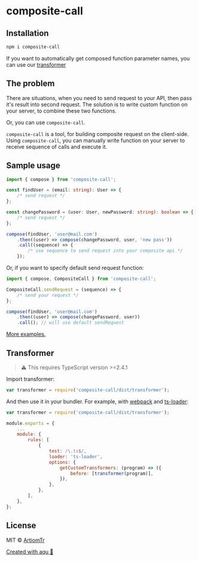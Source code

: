 # composite-call

## Installation

```bash
npm i composite-call
```

If you want to automatically get composed function parameter names, you can use our [transformer](#transformer)

## The problem

There are situations, when you need to send request to your API, then pass it's result into second request. The solution is to write custom function on your server, to combine these two functions.

Or, you can use `composite-call`.

`composite-call` is a tool, for building composite request on the client-side. Using `composite-call`, you can manually write function on your server to receive sequence of calls and execute it.

## Sample usage

```ts
import { compose } from 'composite-call';

const findUser = (email: string): User => {
    /* send request */
};

const changePassword = (user: User, newPassword: string): boolean => {
    /* send request */
};

compose(findUser, 'user@mail.com')
    .then((user) => compose(changePassword, user, 'new pass'))
    .call((sequence) => {
        /* use sequence to send request into your composite api */
    });
```

Or, if you want to specify default send request function:

```ts
import { compose, CompositeCall } from 'composite-call';

CompositeCall.sendRequest = (sequence) => {
    /* send your request */
};

compose(findUser, 'user@mail.com')
    .then((user) => compose(changePassword, user))
    .call(); // will use default sendRequest
```

[More examples.](https://github.com/ArtiomTr/composite-call/tree/master/example)

## Transformer

> ⚠️ This requires TypeScript version >=2.4.1

Import transformer:

```js
var transformer = require('composite-call/dist/transformer');
```

And then use it in your bundler. For example, with [webpack](https://github.com/webpack/webpack#readme) and [ts-loader](https://github.com/TypeStrong/ts-loader#readme):

```js
var transformer = require('composite-call/dist/transformer');

module.exports = {
    ...
    module: {
        rules: [
            {
                test: /\.ts$/,
                loader: 'ts-loader',
                options: {
                    getCustomTransformers: (program) => ({
                        before: [transformer(program)],
                    }),
                },
            },
        ],
    },
};
```

## License

MIT © [ArtiomTr](https://github.com/ArtiomTr)

[Created with aqu 🌊](https://github.com/ArtiomTr/aqu#readme)
